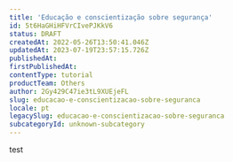 ```yaml
---
title: 'Educação e conscientização sobre segurança'
id: 5t6HaGHiHFVrCIvePJKkV6
status: DRAFT
createdAt: 2022-05-26T13:50:41.046Z
updatedAt: 2023-07-19T23:57:15.726Z
publishedAt: 
firstPublishedAt: 
contentType: tutorial
productTeam: Others
author: 2Gy429C47ie3tL9XUEjeFL
slug: educacao-e-conscientizacao-sobre-seguranca
locale: pt
legacySlug: educacao-e-conscientizacao-sobre-seguranca
subcategoryId: unknown-subcategory
---
```


test
